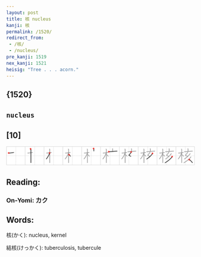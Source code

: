```yaml
---
layout: post
title: 核 nucleus
kanji: 核
permalink: /1520/
redirect_from:
 - /核/
 - /nucleus/
pre_kanji: 1519
nex_kanji: 1521
heisig: "Tree . . . acorn."
---
```


## {1520}

## `nucleus`

## [10]

<div class="stroke"><img src="../images/E6A0B8.png" /></div>

## Reading:

### On-Yomi: カク

## Words:

核(かく): nucleus, kernel

結核(けっかく): tuberculosis, tubercule
